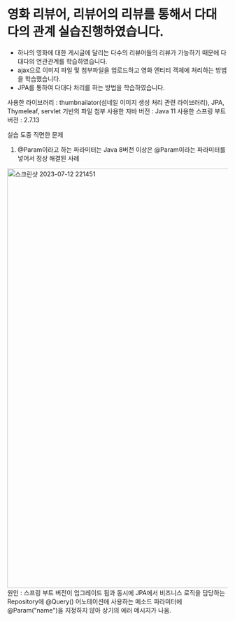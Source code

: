 # 영화 리뷰어, 리뷰어의 리뷰를 통해서 다대다의 관계 실습진행하였습니다.

- 하나의 영화에 대한 게시글에 달리는 다수의 리뷰어들의 리뷰가 가능하기 때문에 다대다의 연관관계를 학습하였습니다.
- ajax으로 이미지 파일 및 첨부파일을 업로드하고 영화 엔티티 객체에 처리하는 방법을 학습했습니다.
- JPA를 통하여 다대다 처리를 하는 방법을 학습하였습니다.

사용한 라이브러리 : thumbnailator(섬네일 이미지 생성 처리 관련 라이브러리), JPA, Thymeleaf, servlet 기반의 파일 첨부
사용한 자바 버전 : Java 11
사용한 스프링 부트 버전 : 2.7.13

실습 도중 직면한 문제
 1. @Param이라고 하는 파라미터는 Java 8버전 이상은 @Param이라는 파라미터를 넣어서 정상 해결된 사례
 <img width="960" alt="스크린샷 2023-07-12 221451" src="https://github.com/john911120/SpringBoot_Study/assets/53751665/a9b22d13-4783-4d2e-8871-4282688983dc">
 <br>
 원인 : 스프링 부트 버전이 업그레이드 됨과 동시에 JPA에서 비즈니스 로직을 담당하는 Repository에 @Query() 어노테이션에 사용하는 메소드 파라미터에 @Param("name")을 지정하지 않아
상기의 에러 메시지가 나옴.
